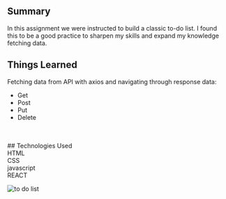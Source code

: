 ## Summary <br/>

In this assignment we were instructed to build a classic to-do list. I found this to be a good practice to sharpen my skills and expand my knowledge fetching data.

## Things Learned <br/>

Fetching data from API with axios and navigating through response data:<br/>

- Get<br/>
- Post<br/>
- Put<br/>
- Delete<br/>

<br/>
<br/>
## Technologies Used <br/>
HTML<br/>
CSS<br/>
javascript<br/>
REACT<br/>

![to do list](https://user-images.githubusercontent.com/44332994/49714079-8d4fcf80-fc19-11e8-8155-22071561b49d.gif)
